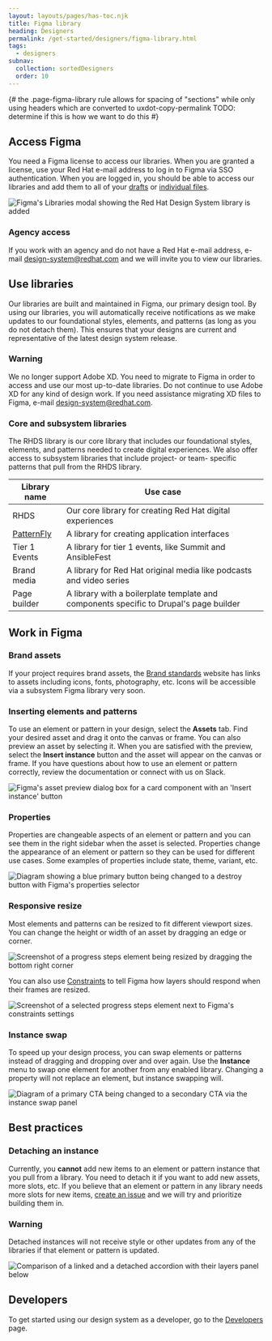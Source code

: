 ```yaml
---
layout: layouts/pages/has-toc.njk
title: Figma library
heading: Designers
permalink: /get-started/designers/figma-library.html
tags:
  - designers
subnav:
  collection: sortedDesigners
  order: 10
---
```


<link rel="stylesheet"
      href="/assets/packages/@rhds/elements/elements/rh-table/rh-table-lightdom.css"
      data-helmet>

<script type="module" data-helmet>
  import '@uxdot/elements/uxdot-example.js';
  import '@rhds/elements/rh-alert/rh-alert.js';
  import '@rhds/elements/rh-accordion/rh-accordion.js';
  import '@rhds/elements/rh-table/rh-table.js';
</script>

{#
  the .page-figma-library rule allows for spacing of "sections" while only using
  headers which are converted to uxdot-copy-permalink
  TODO: determine if this is how we want to do this
#}

<style data-helmet>
  .page-figma-library .container {
    uxdot-copy-permalink:not(:first-of-type),
    uxdot-feedback h2 {
      margin-block-start: var(--rh-space-5xl, 80px);
    }

    uxdot-copy-permalink:not(:first-of-type) + uxdot-copy-permalink {
      margin-block-start: var(--rh-space-2xl, 32px);
    }
  }

  :is(rh-alert) {
    margin-block: var(--rh-space-2xl, 32px);
  }
</style>

## Access Figma

You need a Figma license to access our libraries. When you are granted a
license, use your Red Hat e-mail address to log in to Figma via SSO
authentication. When you are logged in, you should be able to access our
libraries and add them to all of your
[drafts](https://help.figma.com/hc/en-us/articles/360038743434-Manage-libraries-for-your-drafts)
or [individual
files](https://help.figma.com/hc/en-us/articles/1500008731201-Manage-libraries-in-design-files).

<uxdot-example color-palette="lightest" width-adjustment="60%">
  <img alt="Figma's Libraries modal showing the Red Hat Design System library is added"
       src="access-figma-libraries.png">
</uxdot-example>

### Agency access

If you work with an agency and do not have a Red Hat e-mail address, e-mail
[design-system@redhat.com](mailto:design-system@redhat.com) and we will invite
you to view our libraries.

## Use libraries

Our libraries are built and maintained in Figma, our primary design tool. By
using our libraries, you will automatically receive notifications as we make
updates to our foundational styles, elements, and patterns (as long as you do
not detach them). This ensures that your designs are current and representative
of the latest design system release.

<rh-alert state="warning" variant="inline">
  <h3 slot="header">Warning</h3>
  <p>We no longer support Adobe XD. You need to migrate to Figma in order to access and use our most up-to-date libraries. Do not continue to use Adobe XD for any kind of design work. If you need assistance migrating XD files to Figma, e-mail <a href="mailto:design-system@redhat.com">design-system@redhat.com</a>.</p>
</rh-alert>

### Core and subsystem libraries

The RHDS library is our core library that includes our foundational styles,
elements, and patterns needed to create digital experiences. We also offer
access to subsystem libraries that include project- or team- specific patterns
that pull from the RHDS library.

<rh-table>

| Library name             | Use case                                                                               |
| ------------------------ | -------------------------------------------------------------------------------------- |
| RHDS                     | Our core library for creating Red Hat digital experiences                              |
| [PatternFly][patternfly] | A library for creating application interfaces                                          |
| Tier 1 Events            | A library for tier 1 events, like Summit and AnsibleFest                               |
| Brand media              | A library for Red Hat original media like podcasts and video series                    |
| Page builder             | A library with a boilerplate template and components specific to Drupal's page builder |

</rh-table>

## Work in Figma

### Brand assets

If your project requires brand assets, the [Brand standards][brandstandards]
website has links to assets including icons, fonts, photography, etc. Icons will
be accessible via a subsystem Figma library very soon.

### Inserting elements and patterns

To use an element or pattern in your design, select the **Assets** tab. Find
your desired asset and drag it onto the canvas or frame. You can also preview an
asset by selecting it. When you are satisfied with the preview, select the
**Insert instance** button and the asset will appear on the canvas or frame. If
you have questions about how to use an element or pattern correctly, review the
documentation or connect with us on Slack.

<uxdot-example color-palette="lightest" width-adjustment="40%">
  <img alt="Figma's asset preview dialog box for a card component with an 'Insert instance' button"
       src="figma-inserting-elements-patterns.png">
</uxdot-example>

### Properties

Properties are changeable aspects of an element or pattern and you can see them
in the right sidebar when the asset is selected. Properties change the
appearance of an element or pattern so they can be used for different use cases.
Some examples of properties include state, theme, variant, etc.

<uxdot-example color-palette="lightest">
  <img alt="Diagram showing a blue primary button being changed to a destroy button with Figma's properties selector",
       src="figma-properties.png">
</uxdot-example>

### Responsive resize

Most elements and patterns can be resized to fit different viewport sizes. You
can change the height or width of an asset by dragging an edge or corner.

<uxdot-example color-palette="lightest">
  <img alt="Screenshot of a progress steps element being resized by dragging the bottom right corner"
       src="figma-responsive-resize-drag.png">
</uxdot-example>

You can also use [Constraints][constraints] to tell Figma how layers should
respond when their frames are resized.

<uxdot-example color-palette="lightest">
  <img alt="Screenshot of a selected progress steps element next to Figma's constraints settings"
       src="figma-responsive-resize-constraints.png">
</uxdot-example>

### Instance swap

To speed up your design process, you can swap elements or patterns instead of
dragging and dropping over and over again. Use the **Instance** menu to swap one
element for another from any enabled library. Changing a property will not
replace an element, but instance swapping will.

<uxdot-example color-palette="lightest">
  <img alt="Diagram of a primary CTA being changed to a secondary CTA via the instance swap panel"
       src="figma-instance-swap.png">
</uxdot-example>

## Best practices

### Detaching an instance

Currently, you **cannot** add new items to an element or pattern instance that
you pull from a library. You need to detach it if you want to add new assets,
more slots, etc. If you believe that an element or pattern in any library needs
more slots for new items, [create an issue][createanissue] and we will try and
prioritize building them in.

<rh-alert state="warning" variant="inline">
  <h3 slot="header">Warning</h3>
  <p>Detached instances will not receive style or other updates from any of the libraries if that element or pattern is updated.</p>
</rh-alert>

<uxdot-example color-palette="lightest" width-adjustment="90%">
  <img alt="Comparison of a linked and a detached accordion with their layers panel below"
       src="best-practices-detach-instance.png">
</uxdot-example>

<uxdot-feedback>
  <h2>Developers</h2>
  <p>To get started using our design system as a developer, go to the <a href="get-started/developers">Developers</a> page.</p>
</uxdot-feedback>

[brandstandards]: https://www.redhat.com/en/about/brand/standards
[createanissue]: https://github.com/RedHat-UX/red-hat-design-system/issues/new/choose
[constraints]: https://help.figma.com/hc/en-us/articles/360039957734-Apply-constraints-to-define-how-layers-resize
[patternfly]: https://www.patternfly.org/
